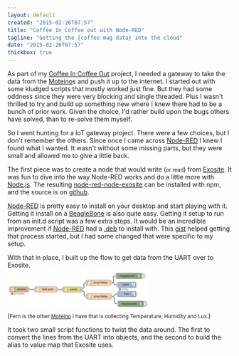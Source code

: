 ```yaml
---
layout: default
created: "2015-02-26T07:57"
title: "Coffee In Coffee out with Node-RED"
tagline: "Getting the {coffee mug data} into the cloud"
date: "2015-02-26T07:57"
thickbox: true
---
```



As part of my [Coffee In Coffee Out][CICO] project, I needed a gateway to take the data from the
[Moteino][]s and push it up to the internet.  I started out with some kludged scripts that
mostly worked just fine.  But they had some oddness since they were very blocking and single
threaded.  Plus I wasn't thrilled to try and build up something new where I knew there had to
be a bunch of prior work.  Given the choice, I'd rather build upon the bugs others have solved,
than to re-solve them myself.

So I went hunting for a IoT gateway project.  There were a few choices, but I don't remember the
others.  Since once I came across [Node-RED][] I knew I found what I wanted.  It wasn't without
some missing parts, but they were small and allowed me to give a little back.

The first piece was to create a node that would write (<small>or read</small>) from
[Exosite][]. It was fun to dive into the way Node-RED works and do a little more with
[Node.js][].  The resulting [node-red-node-exosite][] can be installed with npm, and the source
is on [github][nrne-github].

[Node-RED][] is pretty easy to install on your desktop and start playing with it.  Getting it
install on a [BeagleBone][] is also quite easy.  Getting it setup to run from an init.d script
was a few extra steps.  It would be an incredible improvement if [Node-RED][] had a [.deb][debs]
to install with.  This [gist](https://gist.github.com/Belphemur/cf91100f81f2b37b3e94) helped
getting that process started, but I had some changed that were specific to my setup.

With that in place, I built up the flow to get data from the UART over to Exosite.<br/>
<a href="/projects/images/CICO-FirstFlow.png" class="thickbox" rel="CICO"><img src="/projects/images/CICO-FirstFlow-thumb.png" alt="The flow from Node-RED for taking data from UART to Exosite" /></a><br/>
(<small>Fern is the other [Moteino][] I have that is collecting Temperature, Humidity and
Lux.</small>)

It took two small script functions to twist the data around.  The first to convert the lines
from the UART into objects, and the second to build the alias to value map that Exosite uses.

<!-- 
Field splits:<br/>
    var values = msg.payload.split(' ');
    msg.device = values[0].replace(/\[|\]/g,'');
    msg.payload = values.slice(1);
    return msg;

Array To Map:<br/>
    var pl = {};
    pl.rssi = msg.payload[0];
    pl.temp0 = msg.payload[2];
    pl.temp1 = msg.payload[3];
    pl.temp2 = msg.payload[4];
    pl.temp3 = msg.payload[5];
    pl.temp4 = msg.payload[6];
    pl.temp5 = msg.payload[7];
    pl.temp6 = msg.payload[8];
    pl.battery = msg.payload[9];
    msg.payload = pl;
    return msg;
-->

[CICO]: /projects/2014/09-17/CoffeeInCoffeeOut.html
[debs]: https://www.debian.org/distrib/packages
[Moteino]: http://lowpowerlab.com/moteino/
[Exosite]: http://exosite.com
[BeagleBone]: http://beagleboard.org
[Node.js]: http://nodejs.org
[Node-RED]: http://nodered.org
[node-red-node-exosite]: https://www.npmjs.com/package/node-red-node-exosite
[nrne-github]: https://github.com/tadpol/node-red-node-exosite

